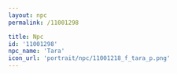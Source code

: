 ```yaml
---
layout: npc
permalink: /11001298

title: Npc
id: '11001298'
npc_name: 'Tara'
icon_url: 'portrait/npc/11001218_f_tara_p.png'
---
```

